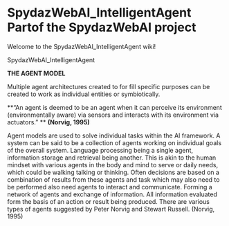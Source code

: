 # SpydazWebAI_IntelligentAgent Partof the SpydazWebAI project
Welcome to the SpydazWebAI_IntelligentAgent wiki!


SpydazWebAI_IntelligentAgent


**THE AGENT MODEL**

Multiple agent architectures created to for fill specific purposes can be created to work as individual entities or symbiotically.

**“An agent is deemed to be an agent when it can perceive its environment (environmentally aware) via sensors and interacts with its environment via actuators.” **
**(Norvig, 1995)**


Agent models are used to solve individual tasks within the AI framework. A system can be said to be a collection of agents working on individual goals of the overall system. Language processing being a single agent, information storage and retrieval being another. This is akin to the human mindset with various agents in the body and mind to serve or daily needs, which could be walking talking or thinking. Often decisions are based on a combination of results from these agents and task which may also need to be performed also need agents to interact and communicate. Forming a network of agents and exchange of information. All information evaluated form the basis of an action or result being produced. 
There are various types of agents suggested by Peter Norvig and Stewart Russell. (Norvig, 1995)

